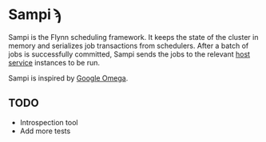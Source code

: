 # Sampi ϡ

Sampi is the Flynn scheduling framework. It keeps the state of the cluster in
memory and serializes job transactions from schedulers. After a batch of jobs is
successfully committed, Sampi sends the jobs to the relevant [host
service](/host) instances to be run.

Sampi is inspired by [Google
Omega](http://eurosys2013.tudos.org/wp-content/uploads/2013/paper/Schwarzkopf.pdf).

## TODO

- Introspection tool
- Add more tests
